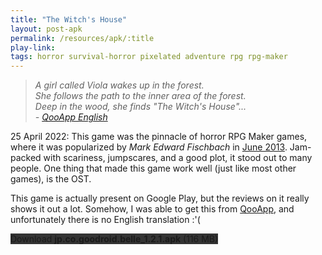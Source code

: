 ```yaml
---
title: "The Witch's House"
layout: post-apk
permalink: /resources/apk/:title
play-link: 
tags: horror survival-horror pixelated adventure rpg rpg-maker 
---
```


> _A girl called Viola wakes up in the forest.<br>She follows the path to the inner area of the forest.<br>Deep in the wood, she finds "The Witch's House"...<br> - <a href="https://apps.qoo-app.com/en/app/13632" target="_blank">QooApp English</a>_

<span class="timestamp">25 April 2022:</span> This game was the pinnacle of horror RPG Maker games, where it was popularized by _Mark Edward Fischbach_ in <a href="https://www.youtube.com/watch?v=_hIZNaBH0lw" target="_blank">June 2013</a>. Jam-packed with scariness, jumpscares, and a good plot, it stood out to many people. One thing that made this game work well (just like most other games), is the OST.

This game is actually present on Google Play, but the reviews on it really shows it out a lot. Somehow, I was able to get this from <a href="https://apps.qoo-app.com/en/app/13632" target="_blank">QooApp</a>, and unfortunately there is no English translation :'(

<div class="text-center">
    <a class="btn btn-dark btn-block w-100" onclick='apk("jp.co.goodroid.belle_1.2.1.apk")' style="text-decoration: none; background-color: #333;"> Download <b>jp.co.goodroid.belle_1.2.1.apk</b> (116 MB)</a>
</div>
